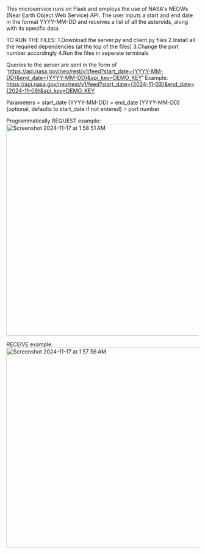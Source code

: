 This microservice runs on Flask and employs the use of NASA's NEOWs (Near Earth Object Web Service) API. The user inputs a start and end date in the format YYYY-MM-DD and receives a list of all the asteroids, along with its specific data. 

TO RUN THE FILES:
  1.Download the server.py and client.py files
  2.Install all the required dependencies (at the top of the files)
  3.Change the port number accordingly
  4.Run the files in seperate terminals
  

  Queries to the server are sent in the form of 'https://api.nasa.gov/neo/rest/v1/feed?start_date={YYYY-MM-DD}&end_date={YYYY-MM-DD}&api_key=DEMO_KEY'
    Example: https://api.nasa.gov/neo/rest/v1/feed?start_date={2024-11-03}&end_date={2024-11-09}&api_key=DEMO_KEY
  
  Parameters = start_date (YYYY-MM-DD)
               = end_date (YYYY-MM-DD) (optional, defaults to start_date if not entered)
               = port number 

  Programmatically REQUEST example:
    <img width="556" alt="Screenshot 2024-11-17 at 1 58 51 AM" src="https://github.com/user-attachments/assets/0d9d3cc9-06d3-4282-81d1-22add399a4af">


  RECEIVE example:
    <img width="525" alt="Screenshot 2024-11-17 at 1 57 56 AM" src="https://github.com/user-attachments/assets/31c46211-3a2f-40dc-8ab7-f6981f88c618">

    

    

 
